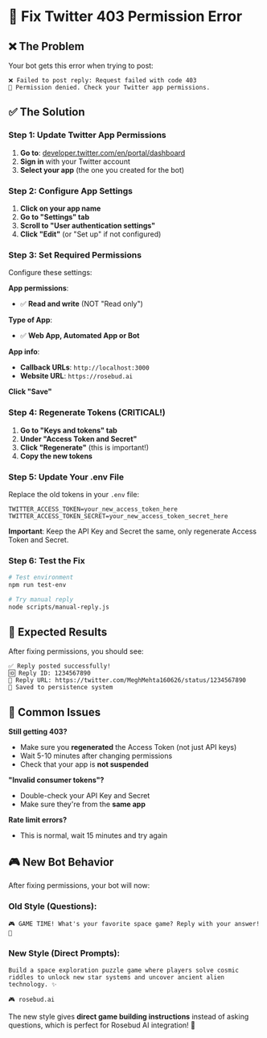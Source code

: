 # 🔧 Fix Twitter 403 Permission Error

## ❌ **The Problem**
Your bot gets this error when trying to post:
```
❌ Failed to post reply: Request failed with code 403
🚫 Permission denied. Check your Twitter app permissions.
```

## ✅ **The Solution**

### **Step 1: Update Twitter App Permissions**

1. **Go to**: [developer.twitter.com/en/portal/dashboard](https://developer.twitter.com/en/portal/dashboard)
2. **Sign in** with your Twitter account
3. **Select your app** (the one you created for the bot)

### **Step 2: Configure App Settings**

1. **Click on your app name**
2. **Go to "Settings" tab**
3. **Scroll to "User authentication settings"**
4. **Click "Edit"** (or "Set up" if not configured)

### **Step 3: Set Required Permissions**

Configure these settings:

**App permissions**: 
- ✅ **Read and write** (NOT "Read only")

**Type of App**: 
- ✅ **Web App, Automated App or Bot**

**App info**:
- **Callback URLs**: `http://localhost:3000`
- **Website URL**: `https://rosebud.ai`

**Click "Save"**

### **Step 4: Regenerate Tokens (CRITICAL!)**

1. **Go to "Keys and tokens" tab**
2. **Under "Access Token and Secret"**
3. **Click "Regenerate"** (this is important!)
4. **Copy the new tokens**

### **Step 5: Update Your .env File**

Replace the old tokens in your `.env` file:

```env
TWITTER_ACCESS_TOKEN=your_new_access_token_here
TWITTER_ACCESS_TOKEN_SECRET=your_new_access_token_secret_here
```

**Important**: Keep the API Key and Secret the same, only regenerate Access Token and Secret.

### **Step 6: Test the Fix**

```bash
# Test environment
npm run test-env

# Try manual reply
node scripts/manual-reply.js
```

## 🎯 **Expected Results**

After fixing permissions, you should see:
```
✅ Reply posted successfully!
🆔 Reply ID: 1234567890
🔗 Reply URL: https://twitter.com/MeghMehta160626/status/1234567890
💾 Saved to persistence system
```

## 🚨 **Common Issues**

**Still getting 403?**
- Make sure you **regenerated** the Access Token (not just API keys)
- Wait 5-10 minutes after changing permissions
- Check that your app is **not suspended**

**"Invalid consumer tokens"?**
- Double-check your API Key and Secret
- Make sure they're from the **same app**

**Rate limit errors?**
- This is normal, wait 15 minutes and try again

## 🎮 **New Bot Behavior**

After fixing permissions, your bot will now:

### **Old Style (Questions):**
```
🎮 GAME TIME! What's your favorite space game? Reply with your answer! 🎯
```

### **New Style (Direct Prompts):**
```
Build a space exploration puzzle game where players solve cosmic riddles to unlock new star systems and uncover ancient alien technology. ✨

🎮 rosebud.ai
```

The new style gives **direct game building instructions** instead of asking questions, which is perfect for Rosebud AI integration! 🚀 